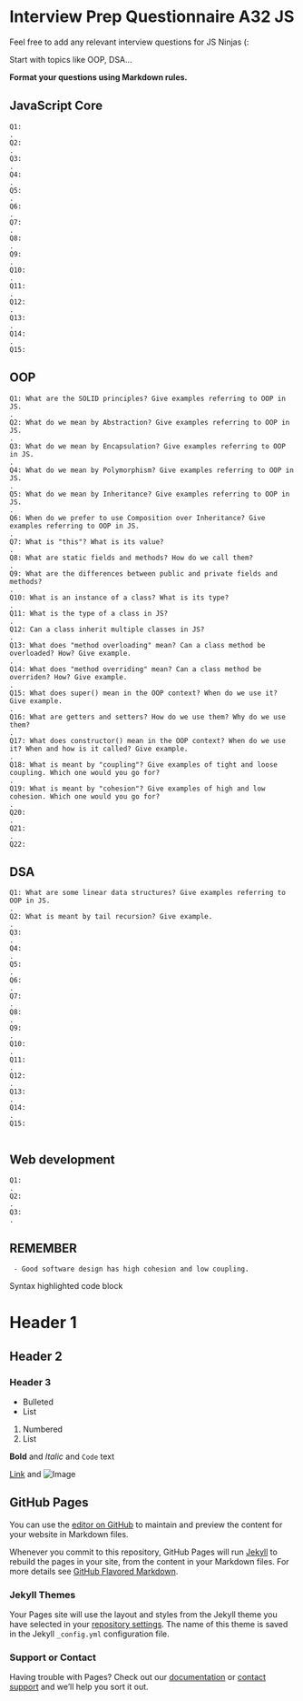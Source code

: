 
# Interview Prep Questionnaire A32 JS 

Feel free to add any relevant interview questions for JS Ninjas (:

Start with topics like OOP, DSA...

**Format your questions using Markdown rules.**

## JavaScript Core 

```
Q1:
.
Q2:
.
Q3:
.
Q4:
.
Q5:
.
Q6:
.
Q7: 
.
Q8: 
.
Q9:
.
Q10:
.
Q11:
.
Q12:
.
Q13:
.
Q14:
.
Q15:

```
## OOP

```
Q1: What are the SOLID principles? Give examples referring to OOP in JS.
.
Q2: What do we mean by Abstraction? Give examples referring to OOP in JS.
.
Q3: What do we mean by Encapsulation? Give examples referring to OOP in JS.
.
Q4: What do we mean by Polymorphism? Give examples referring to OOP in JS.
.
Q5: What do we mean by Inheritance? Give examples referring to OOP in JS.
.
Q6: When do we prefer to use Composition over Inheritance? Give examples referring to OOP in JS.
.
Q7: What is "this"? What is its value?
.
Q8: What are static fields and methods? How do we call them?
.
Q9: What are the differences between public and private fields and methods? 
.
Q10: What is an instance of a class? What is its type?
.
Q11: What is the type of a class in JS?
.
Q12: Can a class inherit multiple classes in JS?
.
Q13: What does "method overloading" mean? Can a class method be overloaded? How? Give example.
.
Q14: What does "method overriding" mean? Can a class method be overriden? How? Give example.
.
Q15: What does super() mean in the OOP context? When do we use it? Give example.
.
Q16: What are getters and setters? How do we use them? Why do we use them?
.
Q17: What does constructor() mean in the OOP context? When do we use it? When and how is it called? Give example.
.
Q18: What is meant by "coupling"? Give examples of tight and loose coupling. Which one would you go for?
.
Q19: What is meant by "cohesion"? Give examples of high and low cohesion. Which one would you go for?
.
Q20:
.
Q21:
.
Q22: 

```

## DSA

```
Q1: What are some linear data structures? Give examples referring to OOP in JS.
.
Q2: What is meant by tail recursion? Give example.
.
Q3: 
.
Q4:
.
Q5:
.
Q6:
.
Q7: 
.
Q8: 
.
Q9:
.
Q10:
.
Q11:
.
Q12:
.
Q13:
.
Q14:
.
Q15:


```

## Web development

```
Q1:
.
Q2:
.
Q3:
.

```
## REMEMBER
```
 - Good software design has high cohesion and low coupling.

```

Syntax highlighted code block

# Header 1
## Header 2
### Header 3

- Bulleted
- List

1. Numbered
2. List

**Bold** and _Italic_ and `Code` text

[Link](url) and ![Image](src)

## GitHub Pages
You can use the [editor on GitHub](https://github.com/kbujuklieva/InterviewPrep/edit/main/README.md) to maintain and preview the content for your website in Markdown files.

Whenever you commit to this repository, GitHub Pages will run [Jekyll](https://jekyllrb.com/) to rebuild the pages in your site, from the content in your Markdown files. 
For more details see [GitHub Flavored Markdown](https://guides.github.com/features/mastering-markdown/).

### Jekyll Themes
Your Pages site will use the layout and styles from the Jekyll theme you have selected in your [repository settings](https://github.com/kbujuklieva/InterviewPrep/settings/pages). The name of this theme is saved in the Jekyll `_config.yml` configuration file.

### Support or Contact
Having trouble with Pages? Check out our [documentation](https://docs.github.com/categories/github-pages-basics/) or [contact support](https://support.github.com/contact) and we’ll help you sort it out.

